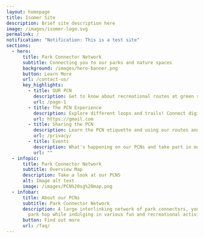 ```yaml
---
layout: homepage
title: Isomer Site
description: Brief site description here
image: /images/isomer-logo.svg
permalink: /
notification: "Notification: This is a test site"
sections:
  - hero:
      title: Park Connector Network
      subtitle: Connecting you to our parks and nature spaces
      background: /images/hero-banner.png
      button: Learn More
      url: /contact-us/
      key_highlights:
        - title: OUR PCN
          description: Get to know about recreational routes at green spaces in Singapore
          url: /page-1
        - title: The PCN Experience
          description: Explore different loops and trails! Connect digitally via our app
          url: https://gmail.com
        - title: Sharing the PCN
          description: Learn the PCN etiquette and using our routes and trails safely
          url: /privacy/
        - title: Events
          description: What's happening on our PCNs and take part in making it better
          url: ""
  - infopic:
      title: Park Connector Network
      subtitle: Overview Map
      description: Take a look at our PCNS
      alt: Image alt text
      image: /images/PCN%20sg%20map.png
  - infobar:
      title: About our PCNs
      subtitle: Park Connector Network
      description: A large interlinking network of park connectors, you can easily
        park hop while indulging in various fun and recreational activities.
      button: Find out more
      url: /faq/
---
```


